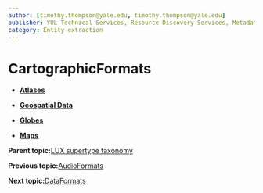 ```yaml
---
author: [timothy.thompson@yale.edu, timothy.thompson@yale.edu]
publisher: YUL Technical Services, Resource Discovery Services, Metadata Services Unit
category: Entity extraction
---
```


# CartographicFormats

-   **[Atlases](../../concepts/supertypes/atlases.md)**  

-   **[Geospatial Data](../../concepts/supertypes/geospatialdata.md)**  

-   **[Globes](../../concepts/supertypes/globes.md)**  

-   **[Maps](../../concepts/supertypes/maps.md)**  


**Parent topic:**[LUX supertype taxonomy](../../concepts/supertypes/supertypes.md)

**Previous topic:**[AudioFormats](../../concepts/supertypes/audioformats.md)

**Next topic:**[DataFormats](../../concepts/supertypes/dataformats.md)

